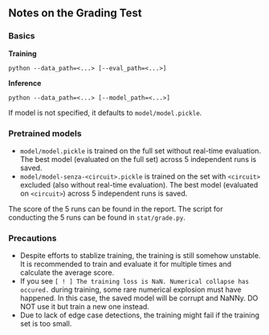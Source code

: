 ## Notes on the Grading Test

### Basics

**Training**

```plain
python --data_path=<...> [--eval_path=<...>]
```

**Inference**

```plain
python --data_path=<...> [--model_path=<...>]
```

If model is not specified, it defaults to `model/model.pickle`.

### Pretrained models

- `model/model.pickle` is trained on the full set without real-time evaluation. The best model (evaluated on the full set) across 5 independent runs is saved.
- `model/model-senza-<circuit>.pickle` is trained on the set with `<circuit>` excluded (also without real-time evaluation). The best model (evaluated on `<circuit>`) across 5 independent runs is saved.

The score of the 5 runs can be found in the report. The script for conducting the 5 runs can be found in `stat/grade.py`.

### Precautions

- Despite efforts to stablize training, the training is still somehow unstable. It is recommended to train and evaluate it for multiple times and calculate the average score.
- If you see `[ ! ] The training loss is NaN. Numerical collapse has occured.` during training, some rare numerical explosion must have happened. In this case, the saved model will be corrupt and NaNNy. DO NOT use it but train a new one instead.
- Due to lack of edge case detections, the training might fail if the training set is too small.

